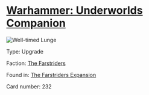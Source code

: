 # [Warhammer: Underworlds Companion](https://guidokessels.github.io/wh-underworlds)

  

![Well-timed Lunge](https://warhammerunderworlds.com/wp-content/uploads/sites/6/2018/03/232_ENG.png)



Type: Upgrade

Faction: [The Farstriders](https://guidokessels.github.io/wh-underworlds/factions/the-farstriders)

Found in: [The Farstriders Expansion](https://guidokessels.github.io/wh-underworlds/locations/the-farstriders-expansion)

Card number: 232
